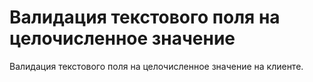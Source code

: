 # Валидация текстового поля на целочисленное значение
Валидация текстового поля на целочисленное значение на клиенте.
